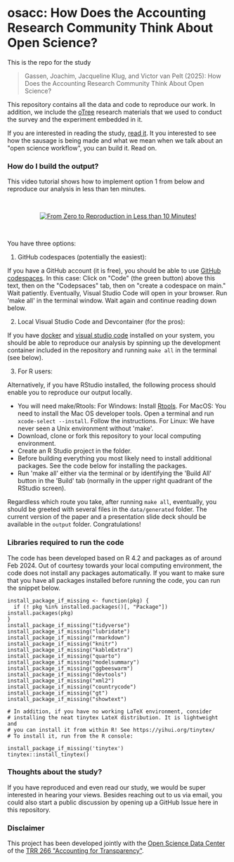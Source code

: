 osacc: How Does the Accounting Research Community Think About Open Science?
================

This is the repo for the study

> Gassen, Joachim, Jacqueline Klug, and Victor van Pelt (2025): How Does the Accounting Research Community Think About Open Science?

This repository contains all the data and code to reproduce our work. In addition, we include the [oTree](https://www.otree.org) research materials that we used to conduct the survey and the experiment embedded in it.

If you are interested in reading the study, [read it](https://papers.ssrn.com/sol3/papers.cfm?abstract_id=5004669). It you interested to see how the sausage is being made and what we mean when we talk about an "open science workflow", you can build it. Read on.


### How do I build the output?

This video tutorial shows how to implement option 1 from below and reproduce our analysis in less than ten minutes. 

<p>&nbsp;</p>
<p align="center">
<a href="https://www.youtube.com/watch?v=rGf-gJgkZ38">
<img src="https://img.youtube.com/vi/rGf-gJgkZ38/mqdefault.jpg" alt="From Zero to Reproduction in Less than 10 Minutes!">
</a>
</p>
<p>&nbsp;</p>


You have three options: 

1. GitHub codespaces (potentially the easiest): 

If you have a GitHub account (it is free), you should be able to use [GitHub codespaces](https://github.com/features/codespaces). In this case: Click on "Code" (the green button) above this text, then on the "Codepsaces" tab, then on "create a codespace on main." Wait patiently. Eventually, Visual Studio Code will open in your browser. Run 'make all' in the terminal window. Wait again and continue reading down below.

2. Local Visual Studio Code and Devcontainer (for the pros): 

If you have [docker](https://www.docker.com) and [visual studio code](https://code.visualstudio.com) installed on your system, you should be able to reproduce our analysis by spinning up the development container included in the repository and running `make all` in the terminal (see below).

3. For R users:

Alternatively, if you have RStudio installed, the following process should enable you to reproduce our output locally.

- You will need make/Rtools: For Windows: Install [Rtools](https://cran.r-project.org/bin/windows/Rtools/). For MacOS: You need to install the Mac OS developer tools. Open a terminal and run `xcode-select --install`. Follow the instructions. For Linux: We have never seen a Unix environment without 'make'. 
- Download, clone or fork this repository to your local computing environment.
- Create an R Studio project in the folder.
- Before building everything you most likely need to install additional packages. See the code below for installing the packages.
- Run 'make all' either via the terminal or by identifying the 'Build All' button in the 'Build' tab (normally in the upper right quadrant of the RStudio screen). 

Regardless which route you take, after running `make all`, eventually, you should be greeted with several files in the `data/generated` folder. The current version of the paper and a presentation slide deck should be available in the `output` folder. Congratulations! 


### Libraries required to run the code

The code has been developed based on R 4.2 and packages as of around Feb 2024. Out of courtesy towards your local computing environment, the code does not install any packages automatically. If you want to make sure that you have all packages installed before running the code, you can run the snippet below.

```
install_package_if_missing <- function(pkg) {
  if (! pkg %in% installed.packages()[, "Package"]) install.packages(pkg)
}
install_package_if_missing("tidyverse")
install_package_if_missing("lubridate")
install_package_if_missing("rmarkdown")
install_package_if_missing("knitr")
install_package_if_missing("kableExtra")
install_package_if_missing("quarto")
install_package_if_missing("modelsummary")
install_package_if_missing("ggbeeswarm")
install_package_if_missing("devtools")
install_package_if_missing("xml2")
install_package_if_missing("countrycode")
install_package_if_missing("gt")
install_package_if_missing("showtext")

# In addition, if you have no working LaTeX environment, consider
# installing the neat tinytex LateX distribution. It is lightweight and
# you can install it from within R! See https://yihui.org/tinytex/
# To install it, run from the R console:

install_package_if_missing('tinytex')
tinytex::install_tinytex()
```

### Thoughts about the study?

If you have reproduced and even read our study, we would be super interested in hearing your views. Besides reaching out to us via email, you could also start a public discussion by opening up a GitHub Issue here in this repository. 


### Disclaimer

This project has been developed jointly with the [Open Science Data Center](https://www.accounting-for-transparency.de/projects/open-science-data-center/) of the [TRR 266 "Accounting for Transparency"](https://www.accounting-for-transparency.de). 
